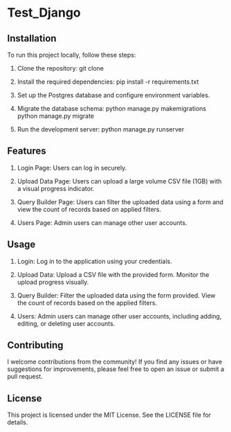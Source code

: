 # Test_Django

## Installation
To run this project locally, follow these steps:

1. Clone the repository:
git clone <repository-url>

2. Install the required dependencies:
pip install -r requirements.txt

3. Set up the Postgres database and configure environment variables.

4. Migrate the database schema:
python manage.py makemigrations     
python manage.py migrate

5. Run the development server:
python manage.py runserver
## Features

1. Login Page: Users can log in securely.

2. Upload Data Page: Users can upload a large volume CSV file (1GB) with a visual progress indicator.

3. Query Builder Page: Users can filter the uploaded data using a form and view the count of records based on applied filters.

4. Users Page: Admin users can manage other user accounts.
## Usage

1. Login: Log in to the application using your credentials.

2. Upload Data: Upload a CSV file with the provided form. Monitor the upload progress visually.

3. Query Builder: Filter the uploaded data using the form provided. View the count of records based on the applied filters.

4. Users: Admin users can manage other user accounts, including adding, editing, or deleting user accounts.
## Contributing

I welcome contributions from the community! If you find any issues or have suggestions for improvements, please feel free to open an issue or submit a pull request.
## License
This project is licensed under the MIT License. See the LICENSE file for details.
